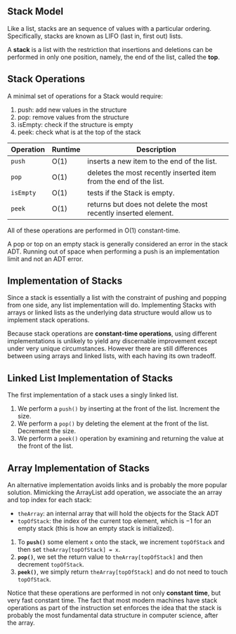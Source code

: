 ## **Stack Model**

Like a list, stacks are an sequence of values with a particular ordering.
Specifically, stacks are known as LIFO (last in, first out) lists.

A **stack** is a list with the restriction that insertions and deletions can be performed in only one position, namely, the end of the list, called the **top**.
## **Stack Operations**

A minimal set of operations for a Stack would require:
1. push: add new values in the structure
2. pop: remove values from the structure
3. isEmpty: check if the structure is empty
4. peek: check what is at the top of the stack

| Operation | Runtime | Description |
| ---------- | --------- | --------- |
| `push` | O(1) | inserts a new item to the end of the list. |
| `pop` | O(1) | deletes the most recently inserted item from the end of the list. |
| `isEmpty` | O(1) | tests if the Stack is empty. |
| `peek` | O(1) | returns but does not delete the most recently inserted element. |

All of these operations are performed in O(1) constant-time.

A pop or top on an empty stack is generally considered an error in the stack ADT.
Running out of space when performing a push is an implementation limit and not an ADT error.
## **Implementation of Stacks**

Since a stack is essentially a list with the constraint of pushing and popping from one side, any list implementation will do. 
Implementing Stacks with arrays or linked lists as the underlying data structure would allow us to implement stack operations.

Because stack operations are **constant-time operations**, using different implementations is unlikely to yield any discernable improvement except under very unique circumstances. However there are still differences between using arrays and linked lists, with each having its own tradeoff.

## **Linked List Implementation of Stacks**

The first implementation of a stack uses a singly linked list.
1. We perform a `push()` by inserting at the front of the list. Increment the size.
2. We perform a `pop()` by deleting the element at the front of the list. Decrement the size.
3. We perform a `peek()` operation by examining and returning the value at the front of the list.

## **Array Implementation of Stacks**

An alternative implementation avoids links and is probably the more popular solution.
Mimicking the ArrayList add operation, we associate the an array and top index for each stack:
- `theArray`: an internal array that will hold the objects for the Stack ADT
- `topOfStack`: the index of the current top element, which is −1 for an empty stack (this is how an empty stack is initialized).

1. To **`push()`** some element `x` onto the stack, we increment `topOfStack` and then set `theArray[topOfStack] = x`.
2. **`pop()`**, we set the return value to `theArray[topOfStack]` and then decrement `topOfStack`.
3. **`peek()`**, we simply return `theArray[topOfStack]` and do not need to touch `topOfStack`.

Notice that these operations are performed in not only **constant time**, but very fast constant time.
The fact that most modern machines have stack operations as part of the instruction set enforces the idea that the stack is probably the most fundamental data structure in computer science, after the array.